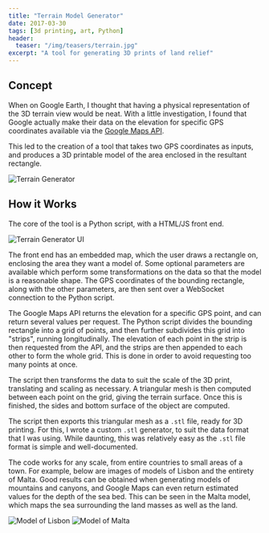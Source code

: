 ```yaml
---
title: "Terrain Model Generator"
date: 2017-03-30
tags: [3d printing, art, Python]
header:
  teaser: "/img/teasers/terrain.jpg"
excerpt: "A tool for generating 3D prints of land relief"
---
```

## Concept

When on Google Earth, I thought that having a physical representation of the 3D terrain view would be neat. With a little investigation, I found that Google actually make their data on the elevation for specific GPS coordinates available via the [Google Maps API](https://developers.google.com/maps/documentation/elevation/intro).

This led to the creation of a tool that takes two GPS coordinates as inputs, and produces a 3D printable model of the area enclosed in the resultant rectangle.

<img src="{{ site.url }}{{ site.baseurl }}/img/terrain1.jpg" alt="Terrain Generator">

## How it Works

The core of the tool is a Python script, with a HTML/JS front end.

<img src="{{ site.url }}{{ site.baseurl }}/img/terrainUI.png" alt="Terrain Generator UI">

The front end has an embedded map, which the user draws a rectangle on, enclosing the area they want a model of. Some optional parameters are available which perform some transformations on the data so that the model is a reasonable shape. The GPS coordinates of the bounding rectangle, along with the other parameters, are then sent over a WebSocket connection to the Python script.

The Google Maps API returns the elevation for a specific GPS point, and can return several values per request. The Python script divides the bounding rectangle into a grid of points, and then further subdivides this grid into "strips", running longitudinally. The elevation of each point in the strip is then requested from the API, and the strips are then appended to each other to form the whole grid. This is done in order to avoid requesting too many points at once.

The script then transforms the data to suit the scale of the 3D print, translating and scaling as necessary. A triangular mesh is then computed between each point on the grid, giving the terrain surface. Once this is finished, the sides and bottom surface of the object are computed.

The script then exports this triangular mesh as a `.stl` file, ready for 3D printing. For this, I wrote a custom `.stl` generator, to suit the data format that I was using. While daunting, this was relatively easy as the `.stl` file format is simple and well-documented.

The code works for any scale, from entire countries to small areas of a town. For example, below are images of models of Lisbon and the entirety of Malta. Good results can be obtained when generating models of mountains and canyons, and Google Maps can even return estimated values for the depth of the sea bed. This can be seen in the Malta model, which maps the sea surrounding the land masses as well as the land.

<img src="{{ site.url }}{{ site.baseurl }}/img/terrain2.png" alt="Model of Lisbon">

<img src="{{ site.url }}{{ site.baseurl }}/img/terrain3.png" alt="Model of Malta">
